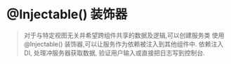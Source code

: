 # @Injectable() 装饰器
> 对于与特定视图无关并希望跨组件共享的数据及逻辑,可以创建服务类
> 使用@Injectable() 装饰器,可以让服务作为依赖被注入到其他组件中.
> 依赖注入DI, 处理冲服务器获取数据, 验证用户输入或直接把日志写到控制台.
